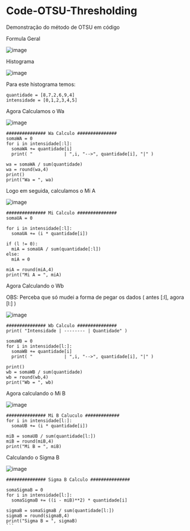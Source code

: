 # Code-OTSU-Thresholding
Demonstração do método de OTSU em código 

Formula Geral

![image](https://user-images.githubusercontent.com/32250409/63232740-26030a00-c201-11e9-88a6-973be1ffb626.png)


Histograma

![image](https://user-images.githubusercontent.com/32250409/63232609-d40db480-c1ff-11e9-88d5-87225aa53ecd.png)

Para este histograma temos:
```
quantidade = [8,7,2,6,9,4]
intensidade = [0,1,2,3,4,5]
```
Agora Calculamos o Wa

![image](https://user-images.githubusercontent.com/32250409/63232656-6f068e80-c200-11e9-84af-ab5d33028e10.png)

```
############### Wa Calculo ###############
somaWA = 0
for i in intensidade[:l]:
  somaWA += quantidade[i]
  print( "            | ",i, "-->", quantidade[i], "|" )

wa = somaWA / sum(quantidade)
wa = round(wa,4)
print()
print("Wa = ", wa)
```
Logo em seguida, calculamos o Mi A

![image](https://user-images.githubusercontent.com/32250409/63232695-d3295280-c200-11e9-85fc-b0418461c5ec.png)

```
############### Mi Calculo ###############
somaUA = 0

for i in intensidade[:l]:
  somaUA += (i * quantidade[i])

if (l != 0):
  miA = somaUA / sum(quantidade[:l])
else:
  miA = 0
  
miA = round(miA,4)
print("Mi A = ", miA)
```

Agora Calculando o Wb

OBS: Perceba que só mudei a forma de pegar os dados ( antes [:l], agora [l:] )

![image](https://user-images.githubusercontent.com/32250409/63232753-4763f600-c201-11e9-8c70-a0ee6eaa7c28.png)

```
############### Wb Calculo ###############
print( "Intensidade | -------- | Quantidade" )

somaWB = 0
for i in intensidade[l:]:
  somaWB += quantidade[i]
  print( "            | ",i, "-->", quantidade[i], "|" )

print()
wb = somaWB / sum(quantidade)
wb = round(wb,4)
print("Wb = ", wb)
```
Agora calculando o Mi B

![image](https://user-images.githubusercontent.com/32250409/63232798-b17c9b00-c201-11e9-8a29-e5e31606eb35.png)

```
############### Mi B Caluculo #############
for i in intensidade[l:]:
  somaUB += (i * quantidade[i])

miB = somaUB / sum(quantidade[l:])
miB = round(miB,4)
print("Mi B = ", miB)
```

Calculando o Sigma B

![image](https://user-images.githubusercontent.com/32250409/63232866-4089b300-c202-11e9-99b9-d8bcb7953b0c.png)

````
############### Sigma B Calculo ###############

somaSigmaB = 0
for i in intensidade[l:]:
  somaSigmaB += ((i - miB)**2) * quantidade[i]

sigmaB = somaSigmaB / sum(quantidade[l:])
sigmaB = round(sigmaB,4)
print("Sigma B = ", sigmaB)
```
